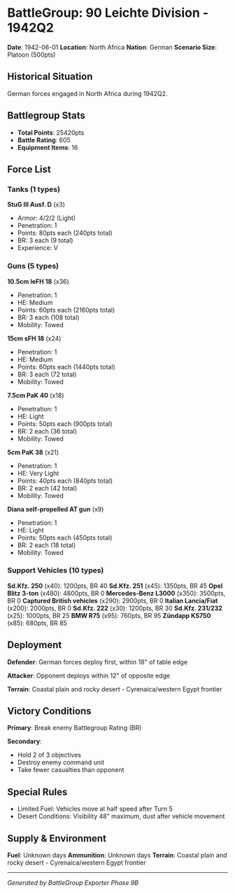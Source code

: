 # BattleGroup: 90 Leichte Division - 1942Q2

**Date**: 1942-06-01
**Location**: North Africa
**Nation**: German
**Scenario Size**: Platoon (500pts)

## Historical Situation

German forces engaged in North Africa during 1942Q2.

## Battlegroup Stats

- **Total Points**: 25420pts
- **Battle Rating**: 605
- **Equipment Items**: 16

## Force List

### Tanks (1 types)

**StuG III Ausf. D** (x3)
- Armor: 4/2/2 (Light)
- Penetration: 1
- Points: 80pts each (240pts total)
- BR: 3 each (9 total)
- Experience: V

### Guns (5 types)

**10.5cm leFH 18** (x36)
- Penetration: 1
- HE: Medium
- Points: 60pts each (2160pts total)
- BR: 3 each (108 total)
- Mobility: Towed

**15cm sFH 18** (x24)
- Penetration: 1
- HE: Medium
- Points: 60pts each (1440pts total)
- BR: 3 each (72 total)
- Mobility: Towed

**7.5cm PaK 40** (x18)
- Penetration: 1
- HE: Light
- Points: 50pts each (900pts total)
- BR: 2 each (36 total)
- Mobility: Towed

**5cm PaK 38** (x21)
- Penetration: 1
- HE: Very Light
- Points: 40pts each (840pts total)
- BR: 2 each (42 total)
- Mobility: Towed

**Diana self-propelled AT gun** (x9)
- Penetration: 1
- HE: Light
- Points: 50pts each (450pts total)
- BR: 2 each (18 total)
- Mobility: Towed

### Support Vehicles (10 types)

**Sd.Kfz. 250** (x40): 1200pts, BR 40
**Sd.Kfz. 251** (x45): 1350pts, BR 45
**Opel Blitz 3-ton** (x480): 4800pts, BR 0
**Mercedes-Benz L3000** (x350): 3500pts, BR 0
**Captured British vehicles** (x290): 2900pts, BR 0
**Italian Lancia/Fiat** (x200): 2000pts, BR 0
**Sd.Kfz. 222** (x30): 1200pts, BR 30
**Sd.Kfz. 231/232** (x25): 1000pts, BR 25
**BMW R75** (x95): 760pts, BR 95
**Zündapp KS750** (x85): 680pts, BR 85

## Deployment

**Defender**: German forces deploy first, within 18" of table edge

**Attacker**: Opponent deploys within 12" of opposite edge

**Terrain**: Coastal plain and rocky desert - Cyrenaica/western Egypt frontier

## Victory Conditions

**Primary**: Break enemy Battlegroup Rating (BR)

**Secondary**:
- Hold 2 of 3 objectives
- Destroy enemy command unit
- Take fewer casualties than opponent

## Special Rules

- Limited Fuel: Vehicles move at half speed after Turn 5
- Desert Conditions: Visibility 48" maximum, dust after vehicle movement

## Supply & Environment

**Fuel**: Unknown days
**Ammunition**: Unknown days
**Terrain**: Coastal plain and rocky desert - Cyrenaica/western Egypt frontier

---

*Generated by BattleGroup Exporter Phase 9B*
